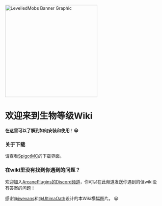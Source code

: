 <img src="https://i.ibb.co/ySgMPd0/Levelled-Mobs-Banner-v2-0.png" alt="LevelledMobs Banner Graphic" height="300px"></img>

# 欢迎来到生物等级Wiki

**在这里可以了解到如何安装和使用！😀**

### 关于下载

请查看[SpigotMC](https://spigotmc.org/resources/levelledmobs.74304/)的下载界面。

### 在wiki里没有找到你遇到的问题？

欢迎加入[ArcanePlugins的Discord频道](https://discord.io/arcaneplugins)，你可以在此频道发送你遇到的但wiki没有答案的问题！

感谢[@jwevans](https://github.com/jwevans1989)和[@UltimaOath](https://github.com/UltimaOath)设计的本Wiki横幅图片。 😀